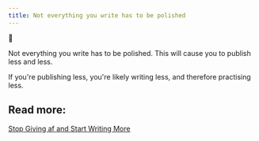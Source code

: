 ```yaml
---
title: Not everything you write has to be polished
---
```

🌱 

Not everything you write has to be polished. This will cause you to publish less and less. 

If you're publishing less, you're likely writing less, and therefore practising less.

## Read more:
[Stop Giving af and Start Writing More](https://joelhooks.com/on-writing-more)
